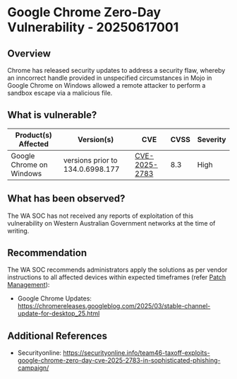 # Google Chrome Zero-Day Vulnerability - 20250617001

## Overview

Chrome has released security updates to address a security flaw, whereby an inncorrect handle provided in unspecified circumstances in Mojo in Google Chrome on Windows allowed a remote attacker to perform a sandbox escape via a malicious file.

## What is vulnerable?

| Product(s) Affected      | Version(s)                       | CVE                                                             | CVSS | Severity |
| ------------------------ | -------------------------------- | --------------------------------------------------------------- | ---- | -------- |
| Google Chrome on Windows | versions prior to 134.0.6998.177 | [CVE-2025-2783](https://nvd.nist.gov/vuln/detail/CVE-2025-2783) | 8.3  | High     |

## What has been observed?

The WA SOC has not received any reports of exploitation of this vulnerability on Western Australian Government networks at the time of writing.

## Recommendation

The WA SOC recommends administrators apply the solutions as per vendor instructions to all affected devices within expected timeframes (refer [Patch Management](../guidelines/patch-management.md)):

- Google Chrome Updates: <https://chromereleases.googleblog.com/2025/03/stable-channel-update-for-desktop_25.html>

## Additional References

- Securityonline: <https://securityonline.info/team46-taxoff-exploits-google-chrome-zero-day-cve-2025-2783-in-sophisticated-phishing-campaign/>
